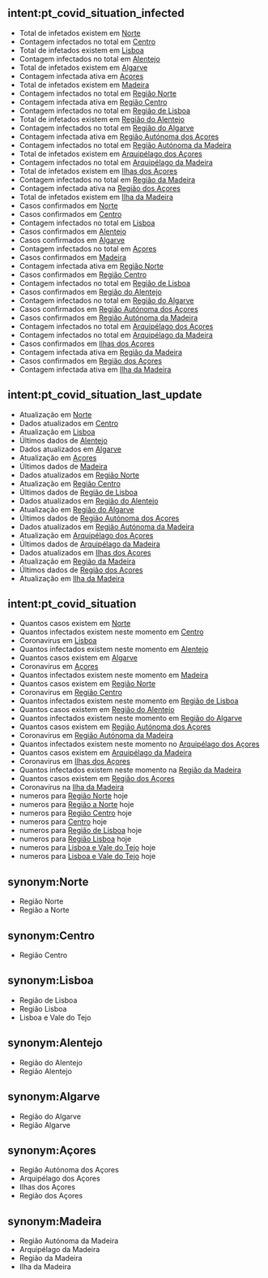 ## intent:pt_covid_situation_infected
- Total de infetados existem em [Norte](pt_country_region:Norte)
- Contagem infectados no total em [Centro](pt_country_region:Centro)
- Total de infetados existem em [Lisboa](pt_country_region:Lisboa)
- Contagem infectados no total em [Alentejo](pt_country_region:Alentejo)
- Total de infetados existem em [Algarve](pt_country_region:Algarve)
- Contagem infectada ativa em [Açores](pt_country_region:Açores)
- Total de infetados existem em [Madeira](pt_country_region:Madeira)
- Contagem infectados no total em [Região Norte](pt_country_region:Norte)
- Contagem infectada ativa em [Região Centro](pt_country_region:Centro)
- Contagem infectados no total em [Região de Lisboa](pt_country_region:Lisboa)
- Total de infetados existem em [Região do Alentejo](pt_country_region:Alentejo)
- Contagem infectados no total em [Região do Algarve](pt_country_region:Algarve)
- Contagem infectada ativa em [Região Autónoma dos Açores](pt_country_region:Açores)
- Contagem infectados no total em [Região Autónoma da Madeira](pt_country_region:Madeira)
- Total de infetados existem em [Arquipélago dos Açores](pt_country_region:Açores)
- Contagem infectados no total em [Arquipélago da Madeira](pt_country_region:Madeira)
- Total de infetados existem em [Ilhas dos Açores](pt_country_region:Açores)
- Contagem infectados no total em [Região da Madeira](pt_country_region:Madeira)
- Contagem infectada ativa na [Região dos Açores](pt_country_region:Açores)
- Total de infetados existem em [Ilha da Madeira](pt_country_region:Madeira)
- Casos confirmados em [Norte](pt_country_region:Norte)
- Casos confirmados em [Centro](pt_country_region:Centro)
- Contagem infectados no total em [Lisboa](pt_country_region:Lisboa)
- Casos confirmados em [Alentejo](pt_country_region:Alentejo)
- Casos confirmados em [Algarve](pt_country_region:Algarve)
- Contagem infectados no total em [Açores](pt_country_region:Açores)
- Casos confirmados em [Madeira](pt_country_region:Madeira)
- Contagem infectada ativa em [Região Norte](pt_country_region:Norte)
- Casos confirmados em [Região Centro](pt_country_region:Centro)
- Contagem infectados no total em [Região de Lisboa](pt_country_region:Lisboa)
- Casos confirmados em [Região do Alentejo](pt_country_region:Alentejo)
- Contagem infectados no total em [Região do Algarve](pt_country_region:Algarve)
- Casos confirmados em [Região Autónoma dos Açores](pt_country_region:Açores)
- Casos confirmados em [Região Autónoma da Madeira](pt_country_region:Madeira)
- Contagem infectados no total em [Arquipélago dos Açores](pt_country_region:Açores)
- Contagem infectados no total em [Arquipélago da Madeira](pt_country_region:Madeira)
- Casos confirmados em [Ilhas dos Açores](pt_country_region:Açores)
- Contagem infectada ativa em [Região da Madeira](pt_country_region:Madeira)
- Casos confirmados em [Região dos Açores](pt_country_region:Açores)
- Contagem infectada ativa em [Ilha da Madeira](pt_country_region:Madeira)

## intent:pt_covid_situation_last_update
- Atualização em [Norte](pt_country_region:Norte)
- Dados atualizados em [Centro](pt_country_region:Centro)
- Atualização em [Lisboa](pt_country_region:Lisboa)
- Últimos dados de [Alentejo](pt_country_region:Alentejo)
- Dados atualizados em [Algarve](pt_country_region:Algarve)
- Atualização em [Açores](pt_country_region:Açores)
- Últimos dados de [Madeira](pt_country_region:Madeira)
- Dados atualizados em [Região Norte](pt_country_region:Norte)
- Atualização em [Região Centro](pt_country_region:Centro)
- Últimos dados de [Região de Lisboa](pt_country_region:Lisboa)
- Dados atualizados em [Região do Alentejo](pt_country_region:Alentejo)
- Atualização em [Região do Algarve](pt_country_region:Algarve)
- Últimos dados de [Região Autónoma dos Açores](pt_country_region:Açores)
- Dados atualizados em [Região Autónoma da Madeira](pt_country_region:Madeira)
- Atualização em [Arquipélago dos Açores](pt_country_region:Açores)
- Últimos dados de [Arquipélago da Madeira](pt_country_region:Madeira)
- Dados atualizados em [Ilhas dos Açores](pt_country_region:Açores)
- Atualização em [Região da Madeira](pt_country_region:Madeira)
- Últimos dados de [Região dos Açores](pt_country_region:Açores)
- Atualização em [Ilha da Madeira](pt_country_region:Madeira)

## intent:pt_covid_situation
- Quantos casos existem em [Norte](pt_country_region:Norte)
- Quantos infectados existem neste momento em [Centro](pt_country_region:Centro)
- Coronavirus em [Lisboa](pt_country_region:Lisboa)
- Quantos infectados existem neste momento em [Alentejo](pt_country_region:Alentejo)
- Quantos casos existem em [Algarve](pt_country_region:Algarve)
- Coronavirus em [Açores](pt_country_region:Açores)
- Quantos infectados existem neste momento em [Madeira](pt_country_region:Madeira)
- Quantos casos existem em [Região Norte](pt_country_region:Norte)
- Coronavirus em [Região Centro](pt_country_region:Centro)
- Quantos infectados existem neste momento em [Região de Lisboa](pt_country_region:Lisboa)
- Quantos casos existem em [Região do Alentejo](pt_country_region:Alentejo)
- Quantos infectados existem neste momento em [Região do Algarve](pt_country_region:Algarve)
- Quantos casos existem em [Região Autónoma dos Açores](pt_country_region:Açores)
- Coronavirus em [Região Autónoma da Madeira](pt_country_region:Madeira)
- Quantos infectados existem neste momento no [Arquipélago dos Açores](pt_country_region:Açores)
- Quantos casos existem em [Arquipélago da Madeira](pt_country_region:Madeira)
- Coronavirus em [Ilhas dos Açores](pt_country_region:Açores)
- Quantos infectados existem neste momento na [Região da Madeira](pt_country_region:Madeira)
- Quantos casos existem em [Região dos Açores](pt_country_region:Açores)
- Coronavirus na [Ilha da Madeira](pt_country_region:Madeira)
- numeros para [Região Norte](pt_country_region:Norte) hoje
- numeros para [Região a Norte](pt_country_region:Norte) hoje
- numeros para [Região Centro](pt_country_region:Centro) hoje
- numeros para [Centro](pt_country_region:Centro) hoje
- numeros para [Região de Lisboa](pt_country_region:Lisboa) hoje
- numeros para [Região Lisboa](pt_country_region:Lisboa) hoje
- numeros para [Lisboa e Vale do Tejo](pt_country_region:Lisboa) hoje
- numeros para [Lisboa e Vale do Tejo](pt_country_region:Lisboa) hoje

## synonym:Norte
- Região Norte
- Região a Norte

## synonym:Centro
- Região Centro

## synonym:Lisboa
- Região de Lisboa
- Região Lisboa
- Lisboa e Vale do Tejo

## synonym:Alentejo
- Região do Alentejo
- Região Alentejo

## synonym:Algarve
- Região do Algarve
- Região Algarve

## synonym:Açores
- Região Autónoma dos Açores
- Arquipélago dos Açores
- Ilhas dos Açores
- Região dos Açores

## synonym:Madeira
- Região Autónoma da Madeira
- Arquipélago da Madeira
- Região da Madeira
- Ilha da Madeira